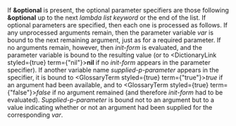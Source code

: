  



If **&amp;optional** is present, the optional parameter specifiers are those following **&amp;optional** up to the next *lambda list keyword* or the end of the list. If optional parameters are specified, then each one is processed as follows. If any unprocessed arguments remain, then the parameter variable *var* is bound to the next remaining argument, just as for a required parameter. If no arguments remain, however, then *init-form* is evaluated, and the parameter variable is bound to the resulting value (or to <DictionaryLink styled={true} term={"nil"}><b>nil</b></DictionaryLink> if no *init-form* appears in the parameter specifier). If another variable name *supplied-p-parameter* appears in the specifier, it is bound to <GlossaryTerm styled={true} term={"true"}><i>true</i></GlossaryTerm> if an argument had been available, and to <GlossaryTerm styled={true} term={"false"}><i>false</i></GlossaryTerm> if no argument remained (and therefore *init-form* had to be evaluated). *Supplied-p-parameter* is bound not to an argument but to a value indicating whether or not an argument had been supplied for the corresponding *var*. 



